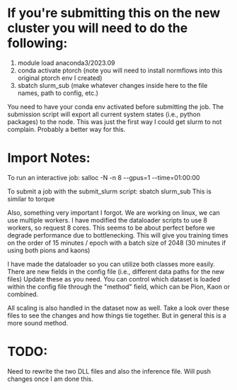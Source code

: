 # If you're submitting this on the new cluster you will need to do the following:

1. module load anaconda3/2023.09
2. conda activate ptorch (note you will need to install normflows into this original ptorch env I created)
3. sbatch slurm_sub (make whatever changes inside here to the file names, path to config, etc.)

You need to have your conda env activated before submitting the job. The submission script will export all current system states (i.e., python packages) to the node.
This was just the first way I could get slurm to not complain. Probably a better way for this.

# Import Notes:

To run an interactive job: salloc -N -n 8 --gpus=1 --time=01:00:00

To submit a job with the submit_slurm script: sbatch slurm_sub
This is similar to torque

Also, something very important I forgot. We are working on linux, we can use multiple workers. I have modified the dataloader scripts to use 8 workers, so request 8 cores. This seems to be about perfect before we degrade performance due to bottlenecking.
This will give you training times on the order of 15 minutes / epoch with a batch size of 2048 (30 minutes if using both pions and kaons)

I have made the dataloader so you can utilize both classes more easily. There are new fields in the config file (i.e., different data paths for the new files) Update these as you need.
You can control which dataset is loaded within the config file through the "method" field, which can be Pion, Kaon or combined.

All scaling is also handled in the dataset now as well. Take a look over these files to see the changes and how things tie together. But in general this is a more sound method.

# TODO:

Need to rewrite the two DLL files and also the inference file. Will push changes once I am done this.
